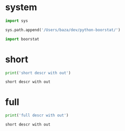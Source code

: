
# system


```python
import sys

sys.path.append('/Users/baza/dev/python-boorstat/')

import boorstat
```

# short


```python
print('short descr with out')
```

    short descr with out


# full


```python
print('full descr with out')
```

    short descr with out

